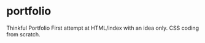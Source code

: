 # portfolio
Thinkful Portfolio
First attempt at HTML/index with an idea only.
CSS coding from scratch.
